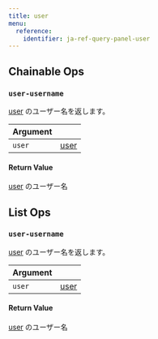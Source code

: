 ```yaml
---
title: user
menu:
  reference:
    identifier: ja-ref-query-panel-user
---
```


## Chainable Ops
<h3 id="user-username"><code>user-username</code></h3>

[user](user.md) のユーザー名を返します。

| Argument |  |
| :--- | :--- |
| `user` | [user](user.md) |

#### Return Value
[user](user.md) のユーザー名

## List Ops
<h3 id="user-username"><code>user-username</code></h3>

[user](user.md) のユーザー名を返します。

| Argument |  |
| :--- | :--- |
| `user` | [user](user.md) |

#### Return Value
[user](user.md) のユーザー名
